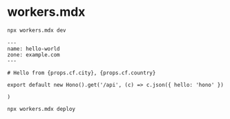 # workers.mdx

```bash
npx workers.mdx dev
```

```mdx
---
name: hello-world
zone: example.com
---

# Hello from {props.cf.city}, {props.cf.country}

export default new Hono().get('/api', (c) => c.json({ hello: 'hono' })

)
```

```bash
npx workers.mdx deploy
```
